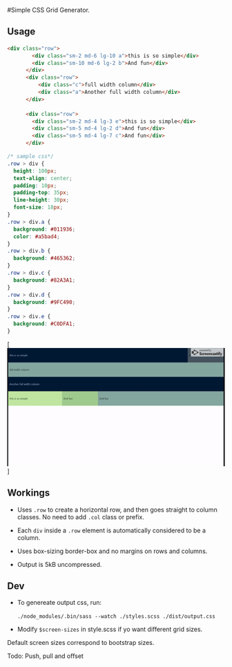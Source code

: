 #Simple CSS Grid Generator.

## Usage

```html
<div class="row">
        <div class="sm-2 md-6 lg-10 a">this is so simple</div>
        <div class="sm-10 md-6 lg-2 b">And fun</div>
      </div>
      <div class="row">
          <div class="c">full width column</div>    
          <div class="a">Another full width column</div>    
      </div>

      <div class="row">
        <div class="sm-2 md-4 lg-3 e">this is so simple</div>
        <div class="sm-5 md-4 lg-2 d">And fun</div>
        <div class="sm-5 md-4 lg-7 c">And fun</div>
      </div> 
```
```css
/* sample css*/
.row > div {
  height: 100px;
  text-align: center;
  padding: 10px;
  padding-top: 35px;
  line-height: 30px;
  font-size: 18px;
}
.row > div.a {
  background: #011936;
  color: #a5bad4;
}
.row > div.b {
  background: #465362;
}
.row > div.c {
  background: #82A3A1;
}
.row > div.d {
  background: #9FC490;
}
.row > div.e {
  background: #C0DFA1;
}
```
  [![Sample](https://github.com/joseananio/simple-css-grid-gen/blob/master/resources/output.gif)]



## Workings

 - Uses `.row` to create a horizontal row, and then goes straight to column classes. No need to add `.col` class or prefix.

 - Each `div` inside a `.row` element is automatically considered to be a column.

 - Uses box-sizing border-box and no margins on rows and columns.

- Output is 5kB uncompressed.

## Dev

 - To genereate output css, run:

    `
    ./node_modules/.bin/sass --watch ./styles.scss ./dist/output.css
    `

 - Modify `$screen-sizes` in style.scss if yo want different grid sizes.

 Default screen sizes correspond to bootstrap sizes.


 Todo: Push, pull and offset 
